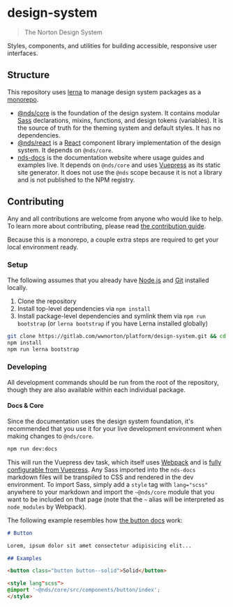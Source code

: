 # design-system

> The Norton Design System

Styles, components, and utilities for building accessible, responsive user interfaces.

## Structure

This repository uses [lerna](https://lerna.js.org/) to manage design system packages as a [monorepo](https://en.wikipedia.org/wiki/Monorepo).

- [@nds/core](packages/core) is the foundation of the design system. It contains modular [Sass](https://sass-lang.com/) declarations, mixins, functions, and design tokens (variables). It is the source of truth for the theming system and default styles. It has no dependencies.
- [@nds/react](packages/react) is a [React](https://reactjs.org/) component library implementation of the design system. It depends on `@nds/core`.
- [nds-docs](docs) is the documentation website where usage guides and examples live. It depends on `@nds/core` and uses [Vuepress](https://vuepress.vuejs.org/) as its static site generator. It does not use the `@nds` scope because it is not a library and is not published to the NPM registry.

## Contributing

Any and all contributions are welcome from anyone who would like to help.
To learn more about contributing, please read [the contribution guide](CONTRIBUTING.md).

Because this is a monorepo, a couple extra steps are required to get your local environment ready.

### Setup

The following assumes that you already have [Node.js](https://nodejs.org/en/) and [Git](https://git-scm.com/) installed locally.

1. Clone the repository
2. Install top-level dependencies via `npm install`
3. Install package-level dependencies and symlink them via `npm run bootstrap` (or `lerna bootstrap` if you have Lerna installed globally)

```sh
git clone https://gitlab.com/wwnorton/platform/design-system.git && cd design-system
npm install
npm run lerna bootstrap
```

### Developing

All development commands should be run from the root of the repository, though they are also available within each individual package.

#### Docs & Core

Since the documentation uses the design system foundation, it's recommended that you use it for your live development environment when making changes to `@nds/core`.

```sh
npm run dev:docs
```

This will run the Vuepress dev task, which itself uses [Webpack](https://webpack.js.org/) and is [fully configurable from Vuepress](https://vuepress.vuejs.org/config/#configurewebpack).
Any Sass imported into the `nds-docs` markdown files will be transpiled to CSS and rendered in the dev environment.
To import Sass, simply add a `style` tag with `lang="scss"` anywhere to your markdown and import the `~@nds/core` module that you want to be included on that page (note that the `~` alias will be interpreted as `node_modules` by Webpack).

The following example resembles how [the button docs](docs/components/button.md) work:

```markdown
# Button

Lorem, ipsum dolor sit amet consectetur adipisicing elit...

## Examples

<button class="button button--solid">Solid</button>

<style lang"scss">
@import '~@nds/core/src/components/button/index';
</style>
```
